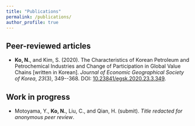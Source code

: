 ```yaml
---
title: "Publications"
permalink: /publications/
author_profile: true
---
```


## Peer-reviewed articles

* **Ko, N.**, and Kim, S. (2020). The Characteristics of Korean Petroleum and Petrochemical Industries and Change of Participation in Global Value Chains \[written in Korean\]. *Journal of Economic Geographical Society of Korea*, *23*(3), 349--368. DOI: [10.23841/egsk.2020.23.3.349](https://doi.org/10.23841/egsk.2020.23.3.349).

## Work in progress
* Motoyama, Y., **Ko, N.**, Liu, C., and Qian, H. (submit). *Title redacted for anonymous peer review*.